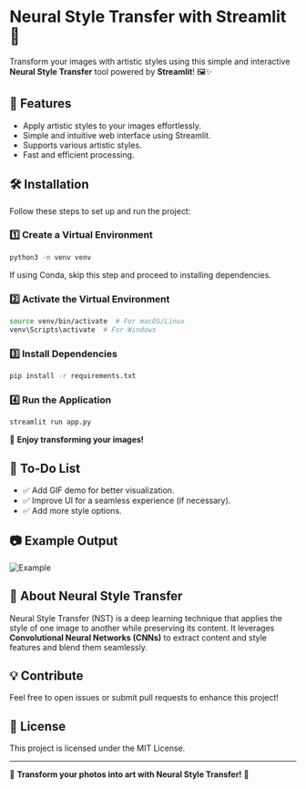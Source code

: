 # Neural Style Transfer with Streamlit 🎨

Transform your images with artistic styles using this simple and interactive **Neural Style Transfer** tool powered by **Streamlit**! 🖼️✨

## 🚀 Features
- Apply artistic styles to your images effortlessly.
- Simple and intuitive web interface using Streamlit.
- Supports various artistic styles.
- Fast and efficient processing.

## 🛠 Installation
Follow these steps to set up and run the project:

### 1️⃣ Create a Virtual Environment
```bash
python3 -m venv venv
```
If using Conda, skip this step and proceed to installing dependencies.

### 2️⃣ Activate the Virtual Environment
```bash
source venv/bin/activate  # For macOS/Linux
venv\Scripts\activate  # For Windows
```

### 3️⃣ Install Dependencies
```bash
pip install -r requirements.txt
```

### 4️⃣ Run the Application
```bash
streamlit run app.py
```
🎉 **Enjoy transforming your images!**

## 📌 To-Do List
- ✅ Add GIF demo for better visualization.
- ✅ Improve UI for a seamless experience (if necessary).
- ✅ Add more style options.

## 📷 Example Output
![Example]("https://github.com/BTANISHA11/cyfuture/blob/main/nst.png")

## 📝 About Neural Style Transfer
Neural Style Transfer (NST) is a deep learning technique that applies the style of one image to another while preserving its content. It leverages **Convolutional Neural Networks (CNNs)** to extract content and style features and blend them seamlessly.

## 💡 Contribute
Feel free to open issues or submit pull requests to enhance this project!

## 📜 License
This project is licensed under the MIT License.

---
🚀 **Transform your photos into art with Neural Style Transfer!** 🎨

